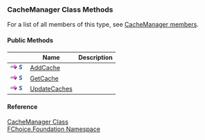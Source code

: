 ﻿### CacheManager Class Methods

For a list of all members of this type, see [CacheManager members](fcSDK~FChoice.Foundation.CacheManager_members.md).

#### Public Methods

|   | Name | Description |
| --- | --- | --- |
| ![Public Method](dotnetimages/publicMethod.png)![static (Shared in Visual Basic)](dotnetimages/static.png) | [AddCache](fcSDK~FChoice.Foundation.CacheManager~AddCache.md) |   |
| ![Public Method](dotnetimages/publicMethod.png)![static (Shared in Visual Basic)](dotnetimages/static.png) | [GetCache](fcSDK~FChoice.Foundation.CacheManager~GetCache.md) |   |
| ![Public Method](dotnetimages/publicMethod.png)![static (Shared in Visual Basic)](dotnetimages/static.png) | [UpdateCaches](fcSDK~FChoice.Foundation.CacheManager~UpdateCaches.md) |   |





#### Reference

[CacheManager Class](fcSDK~FChoice.Foundation.CacheManager.md)  
[FChoice.Foundation Namespace](fcSDK~FChoice.Foundation_namespace.md)